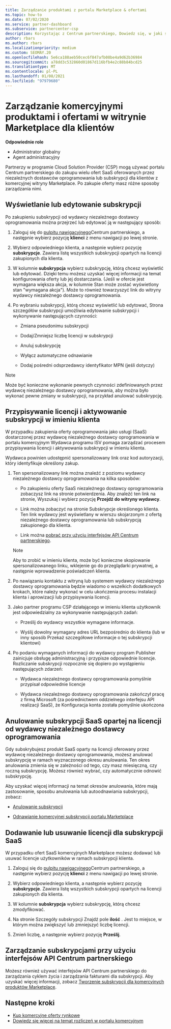 ```yaml
---
title: Zarządzanie produktami z portalu Marketplace & ofertami
ms.topic: how-to
ms.date: 07/02/2020
ms.service: partner-dashboard
ms.subservice: partnercenter-csp
description: Korzystając z Centrum partnerskiego, Dowiedz się, w jaki sposób dostawcy rozwiązań w chmurze mogą zarządzać dostawcami niezależnych dostawców oprogramowania, które zostały zakupione dla klientów z komercyjnego portalu
author: rbars
ms.author: rbars
ms.localizationpriority: medium
ms.custom: SEOMAY.20
ms.openlocfilehash: 5e6ca188aeb50cec6f847afb08be4a9d62b36984
ms.sourcegitcommit: a78dd3c532860d01867d116bfb4e2c88b84bcd25
ms.translationtype: MT
ms.contentlocale: pl-PL
ms.lasthandoff: 01/08/2021
ms.locfileid: "97979680"
---
```

# <a name="manage-commercial-marketplace-products-and-offers-for-your-customers"></a>Zarządzanie komercyjnymi produktami i ofertami w witrynie Marketplace dla klientów


**Odpowiednie role**

- Administrator globalny
- Agent administracyjny

Partnerzy w programie Cloud Solution Provider (CSP) mogą używać portalu Centrum partnerskiego do zakupu wielu ofert SaaS oferowanych przez niezależnych dostawców oprogramowania lub subskrypcji dla klientów z komercyjnej witryny Marketplace. Po zakupie oferty masz różne sposoby zarządzania nimi.

## <a name="view-or-edit-a-subscription"></a>Wyświetlanie lub edytowanie subskrypcji

Po zakupieniu subskrypcji od wydawcy niezależnego dostawcy oprogramowania można przejrzeć lub edytować ją w następujący sposób:

1. Zaloguj się do [pulpitu nawigacyjnego](https://partner.microsoft.com/dashboard)Centrum partnerskiego, a następnie wybierz pozycję **klienci** z menu nawigacji po lewej stronie.

2. Wybierz odpowiedniego klienta, a następnie wybierz pozycję **subskrypcje**. Zawiera listę wszystkich subskrypcji opartych na licencji zakupionych dla klienta.

3. W kolumnie **subskrypcja** wybierz subskrypcję, którą chcesz wyświetlić lub edytować. Dzięki temu możesz uzyskać więcej informacji na temat konfigurowania oferty lub jej dostarczania. (Jeśli w ofercie jest wymagana większa akcja, w kolumnie Stan może zostać wyświetlony stan "wymagana akcja"). Może to również towarzyszyć link do witryny wydawcy niezależnego dostawcy oprogramowania.

4. Po wybraniu subskrypcji, którą chcesz wyświetlić lub edytować, Strona szczegółów subskrypcji umożliwia edytowanie subskrypcji i wykonywanie następujących czynności:

    - Zmiana pseudonimu subskrypcji

    - Dodaj/Zmniejsz liczbę licencji w subskrypcji

    - Anuluj subskrypcję

    - Wyłącz automatyczne odnawianie

    - Dodaj pośredni odsprzedawcy identyfikator MPN (jeśli dotyczy)

> [!NOTE]
> Może być konieczne wykonanie pewnych czynności zdefiniowanych przez wydawcę niezależnego dostawcy oprogramowania, aby można było wykonać pewne zmiany w subskrypcji, na przykład anulować subskrypcję.

## <a name="assign-licenses-and-activate-a-subscription-on-behalf-of-a-customer"></a>Przypisywanie licencji i aktywowanie subskrypcji w imieniu klienta

W przypadku zakupienia oferty oprogramowania jako usługi (SaaS) dostarczonej przez wydawcę niezależnego dostawcy oprogramowania w portalu komercyjnym Wydawca programu ISV pomaga zarządzać procesem przypisywania licencji i aktywowania subskrypcji w imieniu klienta.

Wydawca powinien udostępnić spersonalizowany link oraz kod autoryzacji, który identyfikuje określony zakup.

1. Ten spersonalizowany link można znaleźć z poziomu wydawcy niezależnego dostawcy oprogramowania na kilka sposobów:

   - Po zakupieniu oferty SaaS niezależnego dostawcy oprogramowania zobaczysz link na stronie potwierdzenia. Aby znaleźć ten link na stronie, Wyszukaj i wybierz pozycję **Przejdź do witryny wydawcy**.

   - Link można zobaczyć na stronie Subskrypcje określonego klienta. Ten link wydawcy jest wyświetlany w wierszu skojarzonym z ofertą niezależnego dostawcy oprogramowania lub subskrypcją zakupionego dla klienta.

   - Link można [pobrać przy użyciu interfejsów API Centrum partnerskiego](/partner-center/develop/get-activation-link-by-order-line-item).

   > [!NOTE]
   > Aby to zrobić w imieniu klienta, może być konieczne skopiowanie spersonalizowanego linku, wklejenie go do przeglądarki prywatnej, a następnie wprowadzenie poświadczeń klienta.

2. Po nawiązaniu kontaktu z witryną lub systemem wydawcy niezależnego dostawcy oprogramowania będzie wiadomo o wszelkich dodatkowych krokach, które należy wykonać w celu ukończenia procesu instalacji klienta i aprowizacji lub przypisywania licencji.

3. Jako partner programu CSP działającego w imieniu klienta użytkownik jest odpowiedzialny za wykonywanie następujących zadań:

    - Prześlij do wydawcy wszystkie wymagane informacje.

    - Wyślij dowolny wymagany adres URL bezpośrednio do klienta (lub w inny sposób Przekaż szczegółowe informacje o tej subskrypcji klientowi)

4. Po podaniu wymaganych informacji do wydawcy program Publisher zainicjuje obsługę administracyjną i przypisze odpowiednie licencje. Rozliczanie subskrypcji rozpocznie się dopiero po wystąpieniu następujących zdarzeń:

    - Wydawca niezależnego dostawcy oprogramowania pomyślnie przypisał odpowiednie licencje

    - Wydawca niezależnego dostawcy oprogramowania zakończył pracę z firmą Microsoft (za pośrednictwem oddzielnego interfejsu API realizacji SaaS), że Konfiguracja konta została pomyślnie ukończona

## <a name="cancel-a-license-based-saas-subscription-from-an-isv-publisher"></a>Anulowanie subskrypcji SaaS opartej na licencji od wydawcy niezależnego dostawcy oprogramowania

Gdy subskrybujesz produkt SaaS oparty na licencji oferowany przez wydawcę niezależnego dostawcy oprogramowania, możesz anulować subskrypcję w ramach wyznaczonego okresu anulowania. Ten okres anulowania zmienia się w zależności od tego, czy masz miesięczną, czy roczną subskrypcję. Możesz również wybrać, czy automatycznie odnowić subskrypcję.

Aby uzyskać więcej informacji na temat okresów anulowania, które mają zastosowanie, sposobu anulowania lub autoodnawiania subskrypcji, zobacz:

- [Anulowanie subskrypcji](create-a-new-subscription.md#cancel-a-subscription)

- [Odnawianie komercyjnej subskrypcji portalu Marketplace](create-a-new-subscription.md#choose-whether-to-automatically-renew-a-commercial-marketplace-subscription)

## <a name="add-or-remove-licenses-for-a-saas-subscription"></a>Dodawanie lub usuwanie licencji dla subskrypcji SaaS

W przypadku ofert SaaS komercyjnych Marketplace możesz dodawać lub usuwać licencje użytkowników w ramach subskrypcji klienta.

1. Zaloguj się do [pulpitu nawigacyjnego](https://partner.microsoft.com/dashboard)Centrum partnerskiego, a następnie wybierz pozycję **klienci** z menu nawigacji po lewej stronie.

2. Wybierz odpowiedniego klienta, a następnie wybierz pozycję **subskrypcje**. Zawiera listę wszystkich subskrypcji opartych na licencji zakupionych dla klienta.

3. W kolumnie **subskrypcja** wybierz subskrypcję, którą chcesz zmodyfikować.

4. Na stronie Szczegóły subskrypcji Znajdź pole **ilość** . Jest to miejsce, w którym można zwiększyć lub zmniejszyć liczbę licencji.

5. Zmień liczbę, a następnie wybierz pozycję **Prześlij**.

## <a name="manage-subscriptions-using-partner-center-apis"></a>Zarządzanie subskrypcjami przy użyciu interfejsów API Centrum partnerskiego

Możesz również używać interfejsów API Centrum partnerskiego do zarządzania cyklem życia i zarządzania fakturami dla subskrypcji. Aby uzyskać więcej informacji, zobacz [Tworzenie subskrypcji dla komercyjnych produktów Marketplace](/partner-center/develop/create-subscription-azure-marketplace-products).

## <a name="next-steps"></a>Następne kroki

- [Kup komercyjne oferty rynkowe](csp-commercial-marketplace-purchase.md)
- [Dowiedz się więcej na temat rozliczeń w portalu komercyjnym](csp-commercial-marketplace-billing.md)